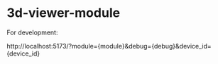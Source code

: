 # 3d-viewer-module

For development:

http://localhost:5173/?module={module}&debug={debug}&device_id={device_id}
